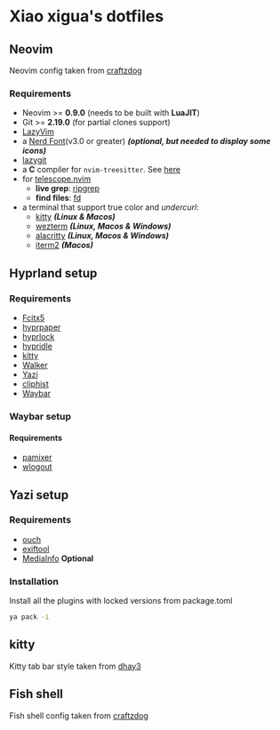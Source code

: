 # Xiao xigua's dotfiles

## Neovim
Neovim config taken from [craftzdog](https://github.com/craftzdog/dotfiles-public)

### Requirements
- Neovim >= **0.9.0** (needs to be built with **LuaJIT**)
- Git >= **2.19.0** (for partial clones support)
- [LazyVim](https://www.lazyvim.org/)
- a [Nerd Font](https://www.nerdfonts.com/)(v3.0 or greater) **_(optional, but needed to display some icons)_**
- [lazygit](https://github.com/jesseduffield/lazygit)
- a **C** compiler for `nvim-treesitter`. See [here](https://github.com/nvim-treesitter/nvim-treesitter#requirements)
- for [telescope.nvim](https://github.com/nvim-telescope/telescope.nvim)
  - **live grep**: [ripgrep](https://github.com/BurntSushi/ripgrep)
  - **find files**: [fd](https://github.com/sharkdp/fd)
- a terminal that support true color and *undercurl*:
  - [kitty](https://github.com/kovidgoyal/kitty) **_(Linux & Macos)_**
  - [wezterm](https://github.com/wez/wezterm) **_(Linux, Macos & Windows)_**
  - [alacritty](https://github.com/alacritty/alacritty) **_(Linux, Macos & Windows)_**
  - [iterm2](https://iterm2.com/) **_(Macos)_**

## Hyprland setup

### Requirements
- [Fcitx5](https://github.com/fcitx/fcitx5)
- [hyprpaper](https://wiki.hyprland.org/Hypr-Ecosystem/hyprpaper/)
- [hyprlock](https://github.com/hyprwm/hyprlock)
- [hypridle](https://github.com/hyprwm/hypridle)
- [kitty](https://github.com/kovidgoyal/kitty)
- [Walker](https://github.com/abenz1267/walker)
- [Yazi](https://github.com/sxyazi/yazi)
- [cliphist](https://github.com/sentriz/cliphist)
- [Waybar](https://github.com/Alexays/Waybar)

### Waybar setup
#### Requirements
- [pamixer](https://github.com/cdemoulins/pamixer)
- [wlogout](https://github.com/ArtsyMacaw/wlogout)

## Yazi setup

### Requirements
- [ouch](https://github.com/ouch-org/ouch)
- [exiftool](https://exiftool.org/)
- [MediaInfo](https://mediaarea.net/en/MediaInfo) **Optional**

### Installation
Install all the plugins with locked versions from package.toml
```sh
ya pack -i
```

## kitty
Kitty tab bar style taken from [dhay3](https://github.com/kovidgoyal/kitty/discussions/4447#discussioncomment-10428277)

## Fish shell
Fish shell config taken from [craftzdog](https://github.com/craftzdog/dotfiles-public)
